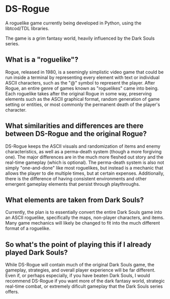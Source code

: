 # DS-Rogue

A roguelike game currently being developed in Python, using the libtcod/TDL libraries.

The game is a grim fantasy world, heavily influenced by the Dark Souls series.

## What is a "roguelike"?

Rogue, released in 1980, is a seemingly simplistic video game that could be run inside a terminal by representing every element with text or individual ASCII characters, such as the "@" symbol to represent the player. After Rogue, an entire genre of games known as "roguelikes" came into being. Each roguelike takes after the original Rogue in some way, preserving elements such as the ASCII graphical format, random generation of game setting or entities, or most commonly the permanent death of the player's character.

## What similarities and differences are there between DS-Rogue and the original Rogue?

DS-Rogue keeps the ASCII visuals and randomization of items and enemy characteristics, as well as a perma-death system (though a more forgiving one). The major differences are in the much more fleshed out story and the real-time gameplay (which is optional). The perma-death system is also not simply "one-and-done" like most roguelikes, but instead is a mechanic that allows the player to die multiple times, but at certain expenses. Additionally, there is the difference of having consistent environments and other emergent gameplay elements that persist through playthroughs.

## What elements are taken from Dark Souls?

Currently, the plan is to essentially convert the entire Dark Souls game into an ASCII roguelike, specifically the maps, non-player characters, and items. Many game mechanics will likely be changed to fit into the much different format of a roguelike.

## So what's the point of playing this if I already played Dark Souls?

While DS-Rogue will contain much of the original Dark Souls game, the gameplay, strategies, and overall player experience will be far different. Even if, or perhaps especially, if you have beaten Dark Souls, I would recommend DS-Rogue if you want more of the dark fantasy world, strategic real-time combat, or extremely dificult gameplay that the Dark Souls series offers.
